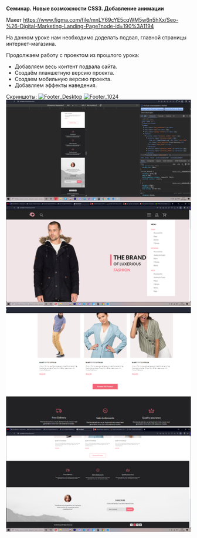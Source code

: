 **Семинар. Новые возможности CSS3. Добавление анимации**

Макет https://www.figma.com/file/mnLY69cYE5cqWM5w6n5hXx/Seo-%26-Digital-Marketing-Landing-Page?node-id=190%3A1194

На данном уроке нам необходимо доделать подвал, главной страницы интернет-магазина.

Продолжаем работу с проектом из прошлого урока:
* Добавляем весь контент подвала сайта.
* Создаём планшетную версию проекта.
* Создаем мобильную версию проекта.
* Добавляем эффекты наведения.

Скриншоты:
![Footer_Desktop]([/img/screen.png](https://github.com/Gregorian1489/HTML_CSS/blob/main/Seminar9/img/Screen1_Desktop.png))
![Footer_1024]([/img/screen.png](https://github.com/Gregorian1489/HTML_CSS/blob/main/Seminar9/img/Screen2_1024_768.png))
![Footer_mobile](https://github.com/Gregorian1489/HTML_CSS/blob/main/Seminar9/img/Screen3_mobile.png)
![Menu-Hover](https://github.com/Gregorian1489/HTML_CSS/blob/main/Seminar9/img/Screen4_menu_hover.png)
![Button_Hover](https://github.com/Gregorian1489/HTML_CSS/blob/main/Seminar9/img/Screen5_button_hover.png)
![Social_hover](https://github.com/Gregorian1489/HTML_CSS/blob/main/Seminar9/img/Screen6_Social_hover.png)

